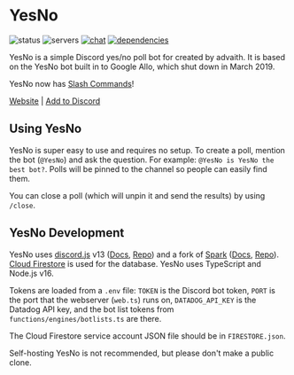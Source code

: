 # YesNo

![status](https://botlist.space/bot/526189797711151114/badge?property=status) ![servers](https://botlist.space/bot/526189797711151114/badge?property=servers) [![chat](https://img.shields.io/discord/398998849026261003?color=%237289DA&logo=discord&logoColor=white)](https://discord.gg/SztAXAh) [![dependencies](https://img.shields.io/david/advaith1/yesno)](https://david-dm.org/advaith1/yesno)

YesNo is a simple Discord yes/no poll bot for created by advaith. It is based on the YesNo bot built in to Google Allo, which shut down in March 2019.

YesNo now has [Slash Commands](https://discord.com/developers/docs/interactions/slash-commands)!

[Website](https://yesno.advaith.io) | [Add to Discord](https://discord.com/api/oauth2/authorize?client_id=526189797711151114&scope=bot+applications.commands&response_type=code)

## Using YesNo

YesNo is super easy to use and requires no setup. To create a poll, mention the bot (`@YesNo`) and ask the question. For example: `@YesNo is YesNo the best bot?`. Polls will be pinned to the channel so people can easily find them.

You can close a poll (which will unpin it and send the results) by using `/close`.

## YesNo Development

YesNo uses [discord.js](https://discord.js.org) v13 ([Docs](https://discord.js.org/#/docs/discord.js/stable/general/welcome), [Repo](https://github.com/discordjs/discord.js)) and a fork of [Spark](https://sparkdocs.advaith.fun) ([Docs](https://sparkdocs.advaith.fun/documentation/intro), [Repo](https://github.com/advaith1/Spark-djs12)). [Cloud Firestore](https://firebase.google.com/products/firestore) is used for the database. YesNo uses TypeScript and Node.js v16.

Tokens are loaded from a `.env` file: `TOKEN` is the Discord bot token, `PORT` is the port that the webserver (`web.ts`) runs on, `DATADOG_API_KEY` is the Datadog API key, and the bot list tokens from `functions/engines/botlists.ts` are there.

The Cloud Firestore service account JSON file should be in `FIRESTORE.json`.

Self-hosting YesNo is not recommended, but please don't make a public clone.
